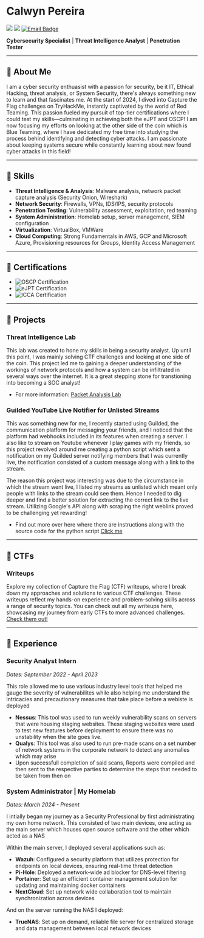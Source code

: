 # Calwyn Pereira
<a href="https://linkedin.com/in/calwynpereira"><img src="https://img.shields.io/badge/Linkedin-%230077B5.svg?logo=linkedin&logoColor=white" /></a>
<a href="https://github.com/calwy"><img src="https://img.shields.io/badge/GitHub-%23121011.svg?logo=github&logoColor=white" /></a>
<a href="mailto:calwyn.pereira@hotmail.com">
  <img src="https://img.shields.io/badge/Email-calwyn.pereira%40hotmail.com-limegreen?style=for-the-badge" alt="Email Badge">
</a>

 **Cybersecurity Specialist** | **Threat Intelligence Analyst** | **Penetration Tester**

---


## 🔶 About Me

I am a cyber security enthuasist with a passion for security, be it IT, Ethical Hacking, threat analysis, or System Security, there's always something new to learn and that fascinates me. At the start of 2024, I dived into Capture the Flag challenges on TryHackMe, instantly captivated by the world of Red Teaming. This passion fueled my pursuit of top-tier certifications where I could test my skills—culminating in achieving both the eJPT and OSCP! I am now focusing my efforts on looking at the other side of the coin which is Blue Teaming, where I have dedicated my free time into studying the process behind identifying and detecting cyber attacks. I am passionate about keeping systems secure while constantly learning about new found cyber attacks in this field!


---

## 🔶 Skills

- **Threat Intelligence & Analysis**: Malware analysis, network packet capture analysis (Security Onion, Wireshark)
- **Network Security**: Firewalls, VPNs, IDS/IPS, security protocols
- **Penetration Testing**: Vulnerability assessment, exploitation, red teaming
- **System Administration**: Homelab setup, server management, SIEM configuration
- **Virtualization**: VirtualBox, VMWare
- **Cloud Computing**: Strong Fundamentals in AWS, GCP and Microsoft Azure, Provisioning resources for Groups, Identity Access Management

---

## 🔶 Certifications
<ul>
  <li>
      <img src="https://img.shields.io/badge/OSCP-Offensive%20Security%20Certified%20Professional-red?style=for-the-badge&logo=data:image/png;base64,LOGO_BASE64_OFFSEC&logoColor=white" alt="OSCP Certification" />
  </li>
  <li>
      <img src="https://img.shields.io/badge/eJPT-eLearnSecurity%20Junior%20Penetration%20Tester-green?style=for-the-badge&logo=data:image/png;base64,LOGO_BASE64_INE&logoColor=white" alt="eJPT Certification" />
  </li>
  <li>
      <img src="https://img.shields.io/badge/ICCA-INE%20Certified%20Cloud%20Associate-blue?style=for-the-badge&logo=data:image/png;base64,LOGO_BASE64_INE&logoColor=white" alt="ICCA Certification" />
  </li>
</ul>



---


## 🔶 Projects

### Threat Intelligence Lab
This lab was created to hone my skills in being a security analyst. Up until this point, I was mainly solving CTF challenges and looking at one side of the coin. This project led me to gaining a deeper understanding of the workings of  network protocols and how a system can be infiltrated in several ways over the internet. It is a great stepping stone for transtioning into becoming a SOC analyst!
- For more information: [Packet Analysis Lab](https://github.com/Calwy/Packet-Analysis-Lab)

### Guilded YouTube Live Notifier for Unlisted Streams
This was something new for me, I recently started using Guilded, the communication platform for messaging your friends, and I noticed that the platform had webhooks included in its features when creating a server. I also like to stream on Youtube whenever I play games with my friends, so this project revolved around me creating a python script which sent a notification  on my Guilded server notifying members that I was currently live, the notification consisted of a custom message along with a link to the stream. 

The reason this project was interesting was due to the circumstance in which the stream went live, I listed my streams as unlisted which meant only people with links to the stream could see them. Hence I needed to dig deeper and find a better solution for extracting the correct link to the live stream. Utilizing Google's API along with scraping the right weblink  proved to be challenging yet rewarding!

- Find out more over here where there are instructions along with the source code for the python script [Click me](https://github.com/Calwy/unlisted-stream-sender)

---
## 🔶 CTFs

### Writeups
Explore my collection of Capture the Flag (CTF) writeups, where I break down my approaches and solutions to various CTF challenges. These writeups reflect my hands-on experience and problem-solving skills across a range of security topics. You can check out all my writeups here, showcasing my journey from early CTFs to more advanced challenges.
[Check them out!](https://github.com/calwy/CTFs)




---
## 🔶 Experience

### Security Analyst Intern
*Dates: September 2022 - April 2023*

This role allowed me to use various industry level tools that helped me gauge the severity of vulnerabilites while also helping me understand the intricacies and precautionary measures that take place before a webiste is deployed
-  **Nessus**: This tool was used to run weekly vulnerability scans on servers that were housing staging websites. These staging websites were used to test new features before deployment to ensure there was no unstability when the site goes live.
-  **Qualys**: This tool was also used to run pre-made scans on a set number of network systems in the corporate network to detect any anomalies which may arise
-  Upon successfull completion of said scans, Reports were compiled and then sent to the respective parties to determine the steps that needed to be taken from then on

### System Administrator | My Homelab
*Dates: March 2024 - Present*

I intially began my journey as a Security Professional by first administrating my own home network. This consisted of two main devices, one acting as the main server which houses open source software and the other which acted as a NAS

Within the main server, I deployed several applications such as:

-  **Wazuh**: Configured a security platform that utilizes protection for endpoints on local devices, ensuring real-time threat detection 
-  **Pi-Hole**: Deployed a network-wide ad blocker for DNS-level filtering  
-  **Portainer**: Set up an efficient container management solution for updating and maintaining docker containers 
-  **NextCloud**: Set up network wide collaboration tool to maintain synchronization across devices 

And on the server running the NAS I deployed:
-  **TrueNAS**: Set up on demand, reliable file server for centralized storage and data management between local network devices




